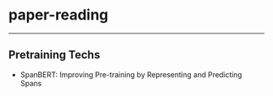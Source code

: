# paper-reading
***
## Pretraining Techs
* SpanBERT: Improving Pre-training by Representing and Predicting Spans
